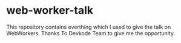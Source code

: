 # web-worker-talk

This repository contains everthing which I used to give the talk on WebWorkers.
Thanks To Devkode Team to give me the opportunity.
